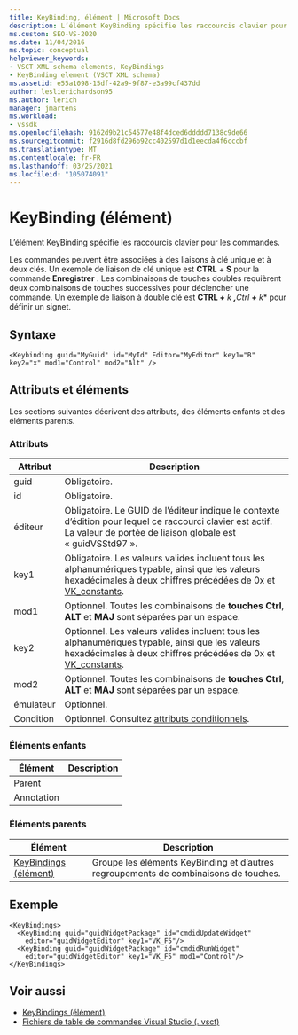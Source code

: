 ```yaml
---
title: KeyBinding, élément | Microsoft Docs
description: L’élément KeyBinding spécifie les raccourcis clavier pour les commandes. Les commandes peuvent être associées à des liaisons à clé unique et à deux clés.
ms.custom: SEO-VS-2020
ms.date: 11/04/2016
ms.topic: conceptual
helpviewer_keywords:
- VSCT XML schema elements, KeyBindings
- KeyBinding element (VSCT XML schema)
ms.assetid: e55a1098-15df-42a9-9f87-e3a99cf437dd
author: leslierichardson95
ms.author: lerich
manager: jmartens
ms.workload:
- vssdk
ms.openlocfilehash: 9162d9b21c54577e48f4dced6ddddd7138c9de66
ms.sourcegitcommit: f2916d8fd296b92cc402597d1d1eecda4f6cccbf
ms.translationtype: MT
ms.contentlocale: fr-FR
ms.lasthandoff: 03/25/2021
ms.locfileid: "105074091"
---
```

# <a name="keybinding-element"></a>KeyBinding (élément)
L’élément KeyBinding spécifie les raccourcis clavier pour les commandes.

 Les commandes peuvent être associées à des liaisons à clé unique et à deux clés. Un exemple de liaison de clé unique est **CTRL** + **S** pour la commande **Enregistrer** . Les combinaisons de touches doubles requièrent deux combinaisons de touches successives pour déclencher une commande. Un exemple de liaison à double clé est <strong>CTRL *+</strong> k <strong>,</strong>Ctrl <strong>+</strong> k** pour définir un signet.

## <a name="syntax"></a>Syntaxe

```
<Keybinding guid="MyGuid" id="MyId" Editor="MyEditor" key1="B" key2="x" mod1="Control" mod2="Alt" />
```

## <a name="attributes-and-elements"></a>Attributs et éléments
 Les sections suivantes décrivent des attributs, des éléments enfants et des éléments parents.

### <a name="attributes"></a>Attributs

|Attribut|Description|
|---------------|-----------------|
|guid|Obligatoire.|
|id|Obligatoire.|
|éditeur|Obligatoire. Le GUID de l’éditeur indique le contexte d’édition pour lequel ce raccourci clavier est actif. La valeur de portée de liaison globale est « guidVSStd97 ».|
|key1|Obligatoire. Les valeurs valides incluent tous les alphanumériques typable, ainsi que les valeurs hexadécimales à deux chiffres précédées de 0x et [VK_constants](/windows/desktop/inputdev/virtual-key-codes).|
|mod1|Optionnel. Toutes les combinaisons de **touches Ctrl**, **ALT** et **MAJ** sont séparées par un espace.|
|key2|Optionnel. Les valeurs valides incluent tous les alphanumériques typable, ainsi que les valeurs hexadécimales à deux chiffres précédées de 0x et [VK_constants](/windows/desktop/inputdev/virtual-key-codes).|
|mod2|Optionnel. Toutes les combinaisons de **touches Ctrl**, **ALT** et **MAJ** sont séparées par un espace.|
|émulateur|Optionnel.|
|Condition|Optionnel. Consultez [attributs conditionnels](../extensibility/vsct-xml-schema-conditional-attributes.md).|

### <a name="child-elements"></a>Éléments enfants

|Élément|Description|
|-------------|-----------------|
|Parent||
|Annotation||

### <a name="parent-elements"></a>Éléments parents

|Élément|Description|
|-------------|-----------------|
|[KeyBindings (élément)](../extensibility/keybindings-element.md)|Groupe les éléments KeyBinding et d’autres regroupements de combinaisons de touches.|

## <a name="example"></a>Exemple

```
<KeyBindings>
  <KeyBinding guid="guidWidgetPackage" id="cmdidUpdateWidget"
    editor="guidWidgetEditor" key1="VK_F5"/>
  <KeyBinding guid="guidWidgetPackage" id="cmdidRunWidget"
    editor="guidWidgetEditor" key1="VK_F5" mod1="Control"/>
</KeyBindings>
```

## <a name="see-also"></a>Voir aussi
- [KeyBindings (élément)](../extensibility/keybindings-element.md)
- [Fichiers de table de commandes Visual Studio (. vsct)](../extensibility/internals/visual-studio-command-table-dot-vsct-files.md)
